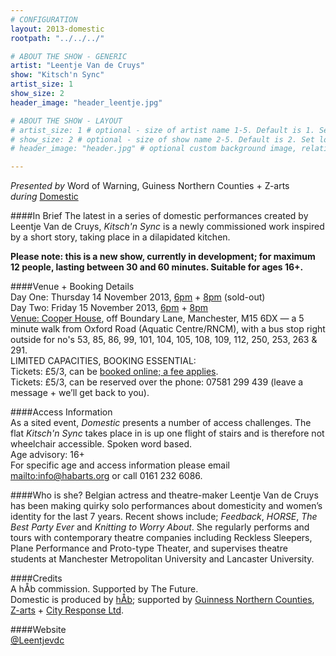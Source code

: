 ```yaml
---
# CONFIGURATION
layout: 2013-domestic
rootpath: "../../../"

# ABOUT THE SHOW - GENERIC
artist: "Leentje Van de Cruys"
show: "Kitsch'n Sync"
artist_size: 1
show_size: 2
header_image: "header_leentje.jpg"

# ABOUT THE SHOW - LAYOUT
# artist_size: 1 # optional - size of artist name 1-5. Default is 1. Set longer names to lower values
# show_size: 2 # optional - size of show name 2-5. Default is 2. Set longer names to lower values
# header_image: "header.jpg" # optional custom background image, relative to current page

---
```

*Presented by* Word of Warning, Guiness Northern Counties + Z-arts       
*during* [Domestic](/current/2013-domestic/index.html)        

####In Brief
The latest in a series of domestic performances created by Leentje Van de Cruys, *Kitsch'n Sync* is a newly commissioned work inspired by a short story, taking place in a dilapidated kitchen.    

**Please note: this is a new show, currently in development; for maximum 12 people, lasting between 30 and 60 minutes. Suitable for ages 16+.**
         
####Venue + Booking Details                  
Day One: Thursday 14 November 2013, [6pm](http://www.wegottickets.com/event/240510) + [8pm](http://www.wegottickets.com/event/240512) (sold-out)        
Day Two: Friday 15 November 2013, [6pm](http://www.wegottickets.com/event/240515) + [8pm](http://www.wegottickets.com/event/240518)                
[Venue: Cooper House](http://bit.ly/1anL5UN), off Boundary Lane, Manchester, M15 6DX — a 5 minute walk from Oxford Road (Aquatic Centre/RNCM), with a bus stop right outside for no's 53, 85, 86, 99, 101, 104, 105, 108, 109, 112, 250, 253, 263 & 291.                 
LIMITED CAPACITIES, BOOKING ESSENTIAL:               
Tickets: £5/3, can be [booked online; a fee applies](http://www.wegottickets.com/wordofwarning).                
Tickets: £5/3, can be reserved over the phone: 07581 299 439 (leave a message + we’ll get back to you).                
                  
####Access Information    
As a sited event, *Domestic* presents a number of access challenges.
The flat *Kitsch'n Sync* takes place in is up one flight of stairs and is therefore not wheelchair accessible. Spoken word based.  
Age advisory: 16+    
For specific age and access information please email <mailto:info@habarts.org> or call 0161 232 6086.      

####Who is she?
Belgian actress and theatre-maker Leentje Van de Cruys has been making quirky solo performances about domesticity and women’s identity for the last 7 years. Recent shows include; *Feedback*, *HORSE*, *The Best Party Ever* and *Knitting to Worry About*. She regularly performs and tours with contemporary theatre companies including Reckless Sleepers, Plane Performance and Proto-type Theater, and supervises theatre students at Manchester Metropolitan University and Lancaster University.        

####Credits        
A hÅb commission. Supported by The Future.    
Domestic is produced by [hÅb](/hab); supported by [Guinness Northern Counties](http://www.guinnesspartnership.com/about-us/news/gnc/2013/October/manchester%20tower%20block%20plays%20host%20to%20performing%20arts%20festival.aspx), [Z-arts](http://www.z-arts.org) + [City Response Ltd](http://www.cityresponse.co.uk).        
         
####Website        
[@Leentjevdc](http://twitter.com/Leentjevdc)
